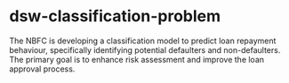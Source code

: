 # dsw-classification-problem
The NBFC is developing a classification model to predict loan repayment behaviour, specifically identifying potential defaulters and non-defaulters. The primary goal is to enhance risk assessment and improve the loan approval process.
